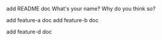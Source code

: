 add README doc
What's your name?
Why do you think so?

add feature-a doc
add feature-b doc 

add feature-d doc
